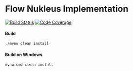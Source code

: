 # Flow Nukleus Implementation

[![Build Status][build-status-image]][build-status]
[![Code Coverage][code-coverage-image]][code-coverage]

#### Build
```bash
./mvnw clean install
```
#### Build on Windows
```bash
mvnw.cmd clean install
```

[build-status-image]: https://travis-ci.org/reaktivity/nukleus-flow.java.svg?branch=develop
[build-status]: https://travis-ci.org/reaktivity/nukleus-flow.java
[code-coverage-image]: https://codecov.io/gh/reaktivity/nukleus-flow.java/branch/develop/graph/badge.svg
[code-coverage]: https://codecov.io/gh/reaktivity/nukleus-flow.java
